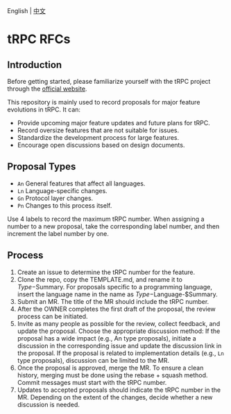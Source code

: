English | [中文](README.zh_CN.md)

# tRPC RFCs

## Introduction

Before getting started, please familiarize yourself with the tRPC project through the [official website](https://trpc.group/).

This repository is mainly used to record proposals for major feature evolutions in tRPC.
It can:

- Provide upcoming major feature updates and future plans for tRPC.
- Record oversize features that are not suitable for issues.
- Standardize the development process for large features.
- Encourage open discussions based on design documents.

## Proposal Types

- `An` General features that affect all languages.
- `Ln` Language-specific changes.
- `Gn` Protocol layer changes.
- `Pn` Changes to this process itself.

Use 4 labels to record the maximum tRPC number.
When assigning a number to a new proposal, take the corresponding label number, and then increment the label number by one.

## Process

1. Create an issue to determine the tRPC number for the feature.
2. Clone the repo, copy the TEMPLATE.md, and rename it to $Type-$Summary.
For proposals specific to a programming language, insert the language name in the name as $Type-$Language-$Summary.
3. Submit an MR. The title of the MR should include the tRPC number.
4. After the OWNER completes the first draft of the proposal, the review process can be initiated.
5. Invite as many people as possible for the review, collect feedback, and update the proposal. 
Choose the appropriate discussion method:
If the proposal has a wide impact (e.g., An type proposals), initiate a discussion in the corresponding issue and update the discussion link in the proposal.
If the proposal is related to implementation details (e.g., `Ln` type proposals), discussion can be limited to the MR.
6. Once the proposal is approved, merge the MR. 
To ensure a clean history, merging must be done using the rebase + squash method.
Commit messages must start with the tRPC number.
7. Updates to accepted proposals should indicate the tRPC number in the MR.
Depending on the extent of the changes, decide whether a new discussion is needed.
